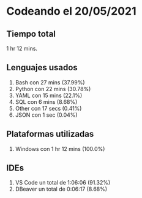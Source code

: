 # Codeando el 20/05/2021

## Tiempo total
1 hr 12 mins.

## Lenguajes usados
1. Bash con 27 mins (37.99%)
1. Python con 22 mins (30.78%)
1. YAML con 15 mins (22.1%)
1. SQL con 6 mins (8.68%)
1. Other con 17 secs (0.41%)
1. JSON con 1 sec (0.04%)

## Plataformas utilizadas
1. Windows con 1 hr 12 mins (100.0%)

## IDEs
1. VS Code un total de 1:06:06 (91.32%)
1. DBeaver un total de 0:06:17 (8.68%)
